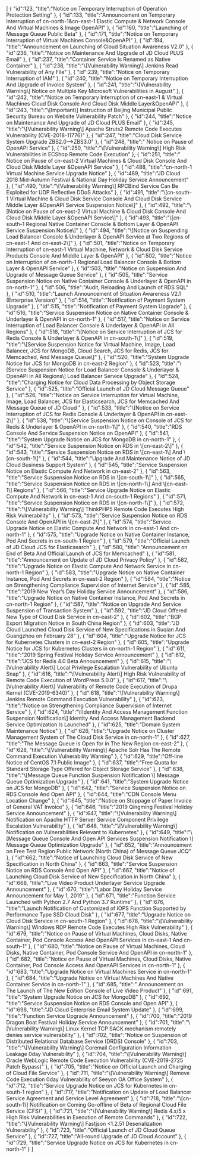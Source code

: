 [
	{
		"id":123,
		"title":"Notice on Temporary Interruption of Operation Protection Setting"
	},
	{
		"id":133,
		"title":"Announcement on Temporary Interruption of cn-north-1&cn-east-1 Elastic Compute & Network Console And Virtual Machines & Image OpenAPI"
	},
	{
		"id":160,
		"title":"Launching of Message Queue Public Beta"
	},
	{
		"id":171,
		"title":"Notice on Temporary Interruption of Virtual Machines Console&OpenAPI"
	},
	{
		"id":194,
		"title":"Announcement on Launching of Cloud Situation Awareness V2.0"
	},
	{
		"id":236,
		"title":"Notice on Maintenance And Upgrade of JD Cloud PLUS Email"
	},
	{
		"id":237,
		"title":"Container Service Is Renamed as Native Container"
	},
	{
		"id":238,
		"title":"\\[Vulnerability Warning\\] Jenkins Read Vulnerability of Any File"
	},
	{
		"id":239,
		"title":"Notice on Temporary Interruption of IAM"
	},
	{
		"id":240,
		"title":"Notice on Temporary Interruption And Upgrade of Invoice System"
	},
	{
		"id":241,
		"title":"\\[Vulnerability Warning\\] Notice on Multiple Key Microsoft Vulnerabilities in August"
	},
	{
		"id":242,
		"title":"Notice on Temporary Interruption of cn-east-1 & Virtual Machines Cloud Disk Console And Cloud Disk Middle Layer&OpenAPI"
	},
	{
		"id":243,
		"title":"\\[Important\\] Instruction of Beijing Municipal Public Security Bureau on Website Vulnerability Patch"
	},
	{
		"id":244,
		"title":"Notice on Maintenance And Upgrade of JD Cloud PLUS Email"
	},
	{
		"id":245,
		"title":"\\[Vulnerability Warning\\] Apache Struts2 Remote Code Executes Vulnerability (CVE-2018-11776)"
	},
	{
		"id":247,
		"title":"Cloud Disk Service System Upgrade ZBS2.0-->ZBS3.0"
	},
	{
		"id":248,
		"title":" Notice on Pause of OpenAPI Service"
	},
	{
		"id":250,
		"title":"\\[Vulnerability Warning\\] High Risk Vulnerabilities in ECShop Remote Code Execution"
	},
	{
		"id":251,
		"title":" Notice on Pause of cn-east-2 Virtual Machines & Cloud Disk  Console And Cloud Disk Middle Layer &OpenAPI Service"
	},
	{
		"id":488,
		"title":"cn-north-1 Virtual Machine Service Upgrade Notice"
	},
	{
		"id":489,
		"title":"JD Cloud 2018 Mid-Autumn Festival & National Day Holiday Service Announcement"
	},
	{
		"id":490,
		"title":"\\[Vulnerability Warning\\] RPCBind Service Can Be Exploited for UDP Reflective DDoS Attacks"
	},
	{
		"id":491,
		"title":"\\[cn-south-1  Virtual Machine & Cloud Disk Service Console And Cloud Disk Service Middle Layer &OpenAPI Service Suspension Notice\\]"
	},
	{
		"id":492,
		"title":"\\[Notice on Pause of cn-east-2 Virtual Machine & Cloud Disk Console And Cloud Disk Middle Layer &OpenAPI Service\\]"
	},
	{
		"id":493,
		"title":"\\[cn-south-1 Regional Native Container Console & Bottom Layer & OpenAPI Service Suspension Notice\\]"
	},
	{
		"id":494,
		"title":"\\[Notice on Suspending Load Balancer Console & Underlayer & OpenAPI Service at Two Regions of cn-east-1 And cn-east-2\\]"
	},
	{
		"id":501,
		"title":"Notice on Temporary Interruption of cn-east-1 Virtual Machine, Network & Cloud Disk Service Products Console And Middle Layer & OpenAPI"
	},
	{
		"id":502,
		"title":"Notice on Interruption of cn-north-1 Regional Load Balancer Console & Bottom Layer & OpenAPI Service"
	},
	{
		"id":503,
		"title":"Notice on Suspension And Upgrade of Message Queue Service"
	},
	{
		"id":505,
		"title":"Service Suspension Notice on Native Container Console & Underlayer & OpenAPI in cn-north-1"
	},
	{
		"id":506,
		"title":"Audit, Reloading And Launch of RDS SQL"
	},
	{
		"id":510,
		"title":"Launch Announcement of Situation Awareness V2.1 (Enterprise Version)"
	},
	{
		"id":514,
		"title":"Notification of Payment System Upgrade"
	},
	{
		"id":515,
		"title":"Notification of Payment System Upgrade"
	},
	{
		"id":516,
		"title":"Service Suspension Notice on Native Container Console & Underlayer & OpenAPI in cn-north-1"
	},
	{
		"id":517,
		"title":"Notice on Service Interruption of Load Balancer Console & Underlayer & OpenAPI in All Regions"
	},
	{
		"id":518,
		"title":"\\[Notice on Service Interruption of JCS for Redis Console & Underlayer & OpenAPI in cn-south-1\\]"
	},
	{
		"id":519,
		"title":"\\[Service Suspension Notice for Virtual Machine, Image, Load Balancer, JCS for MongoDB, Cloud Search, JCS for Redis, JCS for Memcached, And Message Queue\\]"
	},
	{
		"id":520,
		"title":"System Upgrade Notice for JCS for MongoDB in cn-east-2 Region"
	},
	{
		"id":523,
		"title":"\\[Service Suspension Notice for Load Balancer Console & Underlayer & OpenAPI in All Regions\\] Load Balancer Service Upgrade"
	},
	{
		"id":524,
		"title":"Charging Notice for Cloud Data Processing by Object Storage Service"
	},
	{
		"id":525,
		"title":"Official Launch of JD Cloud Message Queue"
	},
	{
		"id":526,
		"title":"Notice on Service Interruption for Virtual Machine, Image, Load Balancer, JCS for Elasticsearch, JCS for Memcached And Message Queue of JD Cloud "
	},
	{
		"id":533,
		"title":"\\[Notice on Service Interruption of JCS for Redis Console & Underlayer & OpenAPI in cn-east-2\\]"
	},
	{
		"id":538,
		"title":"\\[Service Suspension Notice on Console of JCS for Redis & Underlayer & OpenAPI in cn-north-1\\]"
	},
	{
		"id":540,
		"title":"RDS Console And Service Suspension Notice on OpenAPI"
	},
	{
		"id":541,
		"title":"System Upgrade Notice on JCS for MongoDB in cn-north-1"
	},
	{
		"id":542,
		"title":"Service Suspension Notice on RDS in \\[cn-east-2\\]"
	},
	{
		"id":543,
		"title":"Service Suspension Notice on RDS in \\[cn-east-1\\] And \\[cn-south-1\\]"
	},
	{
		"id":544,
		"title":"Upgrade And Maintenance Notice of JD Cloud Business Support System"
	},
	{
		"id":545,
		"title":"Service Suspension Notice on Elastic Compute And Network in cn-east-2"
	},
	{
		"id":563,
		"title":"Service Suspension Notice on RDS in \\[cn-south-1\\]"
	},
	{
		"id":565,
		"title":"Service Suspension Notice on RDS in \\[cn-north-1\\] And \\[cn-east-1\\] Regions"
	},
	{
		"id":566,
		"title":"Service Upgrade Notice on Elastic Compute And Network in cn-east-1 And cn-south-1 Regions"
	},
	{
		"id":571,
		"title":"Service Suspension Notice on RDS in \\[cn-north-1\\]"
	},
	{
		"id":572,
		"title":"\\[Vulnerability Warning\\] ThinkPHP5 Remote Code Executes High Risk Vulnerability"
	},
	{
		"id":573,
		"title":"Service Suspension Notice on RDS Console And OpenAPI in \\[cn-east-2\\]"
	},
	{
		"id":574,
		"title":"Service Upgrade Notice on Elastic Compute And Network in cn-east-1 And cn-north-1"
	},
	{
		"id":575,
		"title":"Upgrade Notice on Native Container Instance, Pod And Secrets in cn-south-1 Region"
	},
	{
		"id":579,
		"title":"Official Launch of JD Cloud JCS for Elasticsearch"
	},
	{
		"id":580,
		"title":"Announcement on End of Beta And Official Launch of JCS for Memcached"
	},
	{
		"id":581,
		"title":"Announcement on Update of JD Cloud Privacy Policy"
	},
	{
		"id":582,
		"title":"Upgrade Notice on Elastic Compute And Network Service in cn-north-1 Region"
	},
	{
		"id":583,
		"title":"Upgrade Notice on Native Container Instance, Pod And Secrets in cn-east-2 Region"
	},
	{
		"id":584,
		"title":"Notice on Strengthening Compliance Supervision of Internet Service"
	},
	{
		"id":585,
		"title":"2019 New Year’s Day Holiday Service Announcement"
	},
	{
		"id":586,
		"title":"Upgrade Notice on Native Container Instance, Pod And Secrets in cn-north-1 Region"
	},
	{
		"id":587,
		"title":"Notice on Upgrade And Service Suspension of Transaction System"
	},
	{
		"id":592,
		"title":"JD Cloud Offered New Type of Cloud Disk Service in cn-east-2"
	},
	{
		"id":602,
		"title":"BGP Export Migration Notice in South China Region"
	},
	{
		"id":603,
		"title":"JD Cloud Launched Cloud Disk Service of New Specifications in Suqian And Guangzhou on February 28"
	},
	{
		"id":604,
		"title":"Upgrade Notice for JCS for Kubernetes Clusters in cn-east-2 Region"
	},
	{
		"id":605,
		"title":"Upgrade Notice for JCS for Kubernetes Clusters in cn-north-1 Region"
	},
	{
		"id":611,
		"title":"2019 Spring Festival Holiday Service Announcement"
	},
	{
		"id":612,
		"title":"JCS for Redis 4.0 Beta Announcement"
	},
	{
		"id":615,
		"title":"\\[Vulnerability Alert\\] Local Privilege Escalation Vulnerability of Ubuntu Snap"
	},
	{
		"id":616,
		"title":"\\[Vulnerability Alert\\] High Risk Vulnerability of Remote Code Execution of WordPress 5.0.0"
	},
	{
		"id":617,
		"title":"\\[Vulnerability Alert\\] Vulnerability of Remote Code Execution of Drupa Kernel (CVE-2019-6340)"
	},
	{
		"id":618,
		"title":"\\[Vulnerability Warning\\] Jenkins Remote Command Execution Vulnerability"
	},
	{
		"id":623,
		"title":"Notice on Strengthening Compliance Supervision of Internet Service"
	},
	{
		"id":624,
		"title":"\\[Identity And Access Management Function Suspension Notification\\] Identity And Access Management Backend Service Optimization Is Launched"
	},
	{
		"id":625,
		"title":"Domain System Maintenance Notice"
	},
	{
		"id":626,
		"title":"Upgrade Notice on Cluster Management System of The Cloud Disk Service in cn-north-1"
	},
	{
		"id":627,
		"title":"The Message Queue Is Open for in The New Region cn-east-2"
	},
	{
		"id":628,
		"title":"\\[Vulnerability Warning\\] Apache Solr Has The Remote Command Execution Vulnerability Warning"
	},
	{
		"id":629,
		"title":"Off-line Notice of CentOS 7.1 Public Image"
	},
	{
		"id":637,
		"title":"Free Quota for Standard Storage Type Offered for Object Storage Service"
	},
	{
		"id":638,
		"title":"\\[Message Queue Function Suspension Notification \\] Message Queue Optimization Upgrade"
	},
	{
		"id":641,
		"title":"System Upgrade Notice on JCS for MongoDB"
	},
	{
		"id":642,
		"title":"Service Suspension Notice on RDS Console And Open API"
	},
	{
		"id":644,
		"title":"CDN Console Menu Location Change"
	},
	{
		"id":645,
		"title":"Notice on Stoppage of Paper Invoice of General VAT Invoice"
	},
	{
		"id":646,
		"title":"2019 Qingming Festival Holiday Service Announcement"
	},
	{
		"id":647,
		"title":"\\[Vulnerability Warning\\] Notification on Apache HTTP Server Service Component Privilege Escalation Vulnerability"
	},
	{
		"id":648,
		"title":"\\[Vulnerability Warning\\] Notification on Vulnerabilities Relevant to Kubernetes"
	},
	{
		"id":649,
		"title":"\\[Message Queue Console And Open API Services Suspension Notification \\] Message Queue Optimization Upgrade"
	},
	{
		"id":652,
		"title":"Announcement on Free Test Region Public Network (North China) of Message Queue JCQ"
	},
	{
		"id":662,
		"title":"Notice of Launching Cloud Disk Service of New Specification in North China"
	},
	{
		"id":663,
		"title":"Service Suspension Notice on RDS Console And Open API"
	},
	{
		"id":667,
		"title":"Notice of Launching Cloud Disk Service of New Specification in North China"
	},
	{
		"id":668,
		"title":"Live Video Product Underlayer Service Upgrade Announcement"
	},
	{
		"id":670,
		"title":"Labor Day Holiday Service Announcement for May 1, 2019"
	},
	{
		"id":671,
		"title":"Function Service Launched with Python 2.7 And Python 3.7 Runtime"
	},
	{
		"id":676,
		"title":"Launch Notification of Customized of IOPS Function Supported by Performance Type SSD Cloud Disk"
	},
	{
		"id":677,
		"title":"Upgrade Notice on Cloud Disk Service in cn-south-1 Region"
	},
	{
		"id":678,
		"title":"\\[Vulnerability Warning\\] Windows RDP Remote Code Executes High Risk Vulnerability"
	},
	{
		"id":679,
		"title":"Notice on Pause of Virtual Machines, Cloud Disks, Native Container, Pod Console Access And OpenAPI Services in cn-east-1 And cn-south-1"
	},
	{
		"id":680,
		"title":"Notice on Pause of Virtual Machines, Cloud Disks, Native Container, Pod Console Service And OpenAPI in cn-north-1"
	},
	{
		"id":682,
		"title":"Notice on Pause of Virtual Machines, Cloud Disks, Native Container, Pod Console Access And OpenAPI Services in cn-north-1"
	},
	{
		"id":683,
		"title":"Upgrade Notice on Virtual Machines Service in cn-north-1"
	},
	{
		"id":684,
		"title":"Upgrade Notice on Virtual Machines And Native Container Service in cn-north-1"
	},
	{
		"id":685,
		"title":" Announcement on The Launch of The New Edition Console of Live Video Product"
	},
	{
		"id":691,
		"title":"System Upgrade Notice on JCS for MongoDB"
	},
	{
		"id":692,
		"title":"Service Suspension Notice on RDS Console and Open API"
	},
	{
		"id":698,
		"title":"JD Cloud Enterprise Email System Update"
	},
	{
		"id":699,
		"title":"Function Service Upgrade Announcement"
	},
	{
		"id":700,
		"title":"2019 Dragon Boat Festival Holiday Service Announcement"
	},
	{
		"id":701,
		"title":"\\[Vulnerability Warning\\] Linux Kernel TCP SACK mechanism remotely denies service vulnerability"
	},
	{
		"id":702,
		"title":"Notice on Suspension of Distributed Relational Database Service (DRDS) Console"
	},
	{
		"id":703,
		"title":"\\[Vulnerability Warning\\] Coremail Configuration Information Leakage 0day Vulnerability"
	},
	{
		"id":704,
		"title":"\\[Vulnerability Warning\\] Oracle WebLogic Remote Code Execution Vulnerability (CVE-2019-2725 Patch Bypass)"
	},
	{
		"id":705,
		"title":"Notice on Official Launch and Charging of Cloud File Service"
	},
	{
		"id":711,
		"title":"\\[Vulnerability Warning\\] Remove Code Execution 0day Vulnerability of Seeyon OA Office System"
	},
	{
		"id":712,
		"title":"Service Upgrade Notice on JCS for Kubernetes in cn-south-1 region"
	},
	{
		"id":717,
		"title":"Notification on Update of Load Balancer Service Agreement and Service Level Agreement"
	},
	{
		"id":718,
		"title":"\\[cn-south-1\\] Notification on Coming Go-offline of Beta of Regional Cloud File Service (CFS)"
	},
	{
		"id":721,
		"title":"\\[Vulnerability Warning\\] Redis 4.x/5.x High Risk Vulnerabilities in Execution of Remote Commands"
	},
	{
		"id":722,
		"title":"\\[Vulnerability Warning\\] Fastjson <1.2.51 Deserialization Vulnerability"
	},
	{
		"id":723,
		"title":"Official Launch of JD Cloud Queue Service"
	},
	{
		"id":727,
		"title":"All-round Upgrade of JD Cloud Account"
	},
	{
		"id":729,
		"title":"Service Upgrade Notice on JCS for Kubernetes in cn-north-1"
	}
]